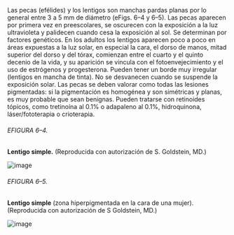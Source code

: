 Las pecas (efélides) y los lentigos son manchas pardas planas por lo general entre 3 a 5 mm de diámetro (eFigs. 6–4 y 6–5). Las pecas aparecen por primera vez en preescolares, se oscurecen con la exposición a la luz ultravioleta y palidecen cuando cesa la exposición al sol. Se determinan por factores genéticos. En los adultos los lentigos aparecen poco a poco en áreas expuestas a la luz solar, en especial la cara, el dorso de manos, mitad superior del dorso y del tórax, comienzan entre el cuarto y el quinto decenio de la vida, y su aparición se vincula con el fotoenvejecimiento y el uso de estrógenos y progesterona. Pueden tener un borde muy irregular (lentigos en mancha de tinta). No se desvanecen cuando se suspende la exposición solar. Las pecas se deben valorar como todas las lesiones pigmentadas: si la pigmentación es homogénea y son simétricas y planas, es muy probable que sean benignas. Pueden tratarse con retinoides tópicos, como tretinoína al 0.1% o adapaleno al 0.1%, hidroquinona, láser/fototerapia o crioterapia.

###### EFIGURA 6–4.

**Lentigo simple.** (Reproducida con autorización de S. Goldstein, MD.)

![image](https://mgh.silverchair-cdn.com/mgh/content_public/book/3323/m_amed.cmdt23_ch6_ef004-1_1682436324.00445.png?Expires=1693242814&Signature=OuY-UKLAm~LsHahJEjxhMb4PELmSRG7rWzT2vR8ZZR~QBh0DMfL3HjIii5xOuhDec0W4wRoyArpbIiRQP-6~H2Y1X6vJbWbaOH0z7CAtUE5Qhk8C~ZyehCEIFSzqbTgYcjTYVPGiqeMSsgLV4EKfipwb65Khxd0iVNLQpjOXUWGuN~QMZ7WocGSwH4fKveh7jjMj-U5hc8o4uetLt6IJUdwItP9aEto5q2WwXSz0rQnvU12nYt31ifN20nH5SmWfyKSFkeR5SjVF~vLolEh077QxB6JDkR-RfMhEjGNRJySeXuKXM1t8R6nyOqtQ22MrOhNtmemAZbuuoFVtQ529xA__&Key-Pair-Id=APKAIE5G5CRDK6RD3PGA)

###### EFIGURA 6–5.

**Lentigo simple** (zona hiperpigmentada en la cara de una mujer). (Reproducida con autorización de S Goldstein, MD.)

![image](https://mgh.silverchair-cdn.com/mgh/content_public/book/3323/m_amed.cmdt23_ch6_ef005-1_1682436324.01445.png?Expires=1693242814&Signature=r6D7JFATARFSR1QTg40oX3WGOsQ6-Xa~R9NHLW9I3QJc04HcAMr9kS6XFksQCqQjZKKQQJdYJK4tm8MYiFJmFgx8VAzEjKLyDGD8vSGhIXoTHiO2CvlHbexwMLQj0nDd~3JT-Pfr8g274nGX7O8C1UKXbpn1ox7n~40RWJOiAa9Inn7cSY-oVTf2v0qg-WlalyPP63p6o4d~6DZGvV8m8WY~jOzoVKBKNPW8KJ6mqTQyf1N8P1qUdqiIpnJ89yo3smnRVY6YR3myDO2DSe0fcy-YI-7Gd61QKHMyiZJdO3zntPfXwqkQrurWLl2qogPkuCpSTf7DKPRPnIxmF9FInA__&Key-Pair-Id=APKAIE5G5CRDK6RD3PGA)